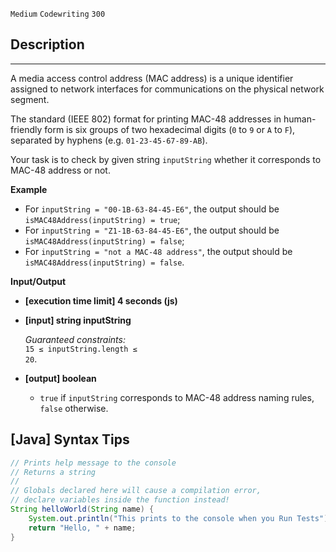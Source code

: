 `Medium`	`Codewriting` 	`300`

## Description

---

A media access control address (MAC address) is a unique identifier assigned to network interfaces for communications on the physical network segment.

The standard (IEEE 802) format for printing MAC-48 addresses in human-friendly form is six groups of two hexadecimal digits (<code>0</code> to <code>9</code> or <code>A</code> to <code>F</code>), separated by hyphens (e.g. <code>01-23-45-67-89-AB</code>).

Your task is to check by given string <code>inputString</code> whether it corresponds to MAC-48 address or not.

**Example**

- For <code>inputString = "00-1B-63-84-45-E6"</code>, the output should be
  <code>isMAC48Address(inputString) = true</code>;
- For <code>inputString = "Z1-1B-63-84-45-E6"</code>, the output should be
  <code>isMAC48Address(inputString) = false</code>;
- For <code>inputString = "not a MAC-48 address"</code>, the output should be
  <code>isMAC48Address(inputString) = false</code>.

**Input/Output**

- **[execution time limit] 4 seconds (js)**

- **[input] string inputString**

  _Guaranteed constraints:_<br>
  <code>15 ≤ inputString.length ≤ 20</code>.

- **[output] boolean**
  - <code>true</code> if <code>inputString</code> corresponds to MAC-48 address naming rules, <code>false</code> otherwise.

## [Java] Syntax Tips

``` java
// Prints help message to the console
// Returns a string
// 
// Globals declared here will cause a compilation error,
// declare variables inside the function instead!
String helloWorld(String name) {
    System.out.println("This prints to the console when you Run Tests");
    return "Hello, " + name;
}
```
